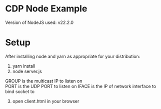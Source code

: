 # CDP Node Example
Version of NodeJS used:
v22.2.0


# Setup
After installing node and yarn as appropriate for your distribution:
1. yarn install
2. node server.js

GROUP is the multicast IP to listen on  
PORT is the UDP PORT to listen on
IFACE is the IP of network interface to bind socket to

3. open client.html in your browser
